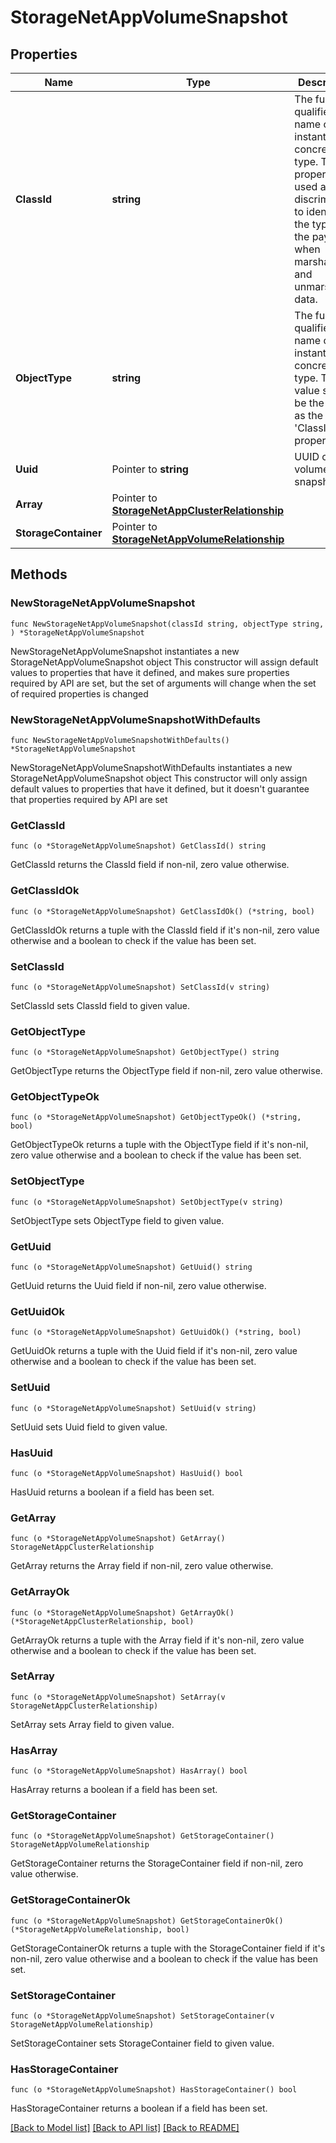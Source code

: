 # StorageNetAppVolumeSnapshot

## Properties

Name | Type | Description | Notes
------------ | ------------- | ------------- | -------------
**ClassId** | **string** | The fully-qualified name of the instantiated, concrete type. This property is used as a discriminator to identify the type of the payload when marshaling and unmarshaling data. | [default to "storage.NetAppVolumeSnapshot"]
**ObjectType** | **string** | The fully-qualified name of the instantiated, concrete type. The value should be the same as the &#39;ClassId&#39; property. | [default to "storage.NetAppVolumeSnapshot"]
**Uuid** | Pointer to **string** | UUID of the volume snapshot. | [optional] [readonly] 
**Array** | Pointer to [**StorageNetAppClusterRelationship**](storage.NetAppCluster.Relationship.md) |  | [optional] 
**StorageContainer** | Pointer to [**StorageNetAppVolumeRelationship**](storage.NetAppVolume.Relationship.md) |  | [optional] 

## Methods

### NewStorageNetAppVolumeSnapshot

`func NewStorageNetAppVolumeSnapshot(classId string, objectType string, ) *StorageNetAppVolumeSnapshot`

NewStorageNetAppVolumeSnapshot instantiates a new StorageNetAppVolumeSnapshot object
This constructor will assign default values to properties that have it defined,
and makes sure properties required by API are set, but the set of arguments
will change when the set of required properties is changed

### NewStorageNetAppVolumeSnapshotWithDefaults

`func NewStorageNetAppVolumeSnapshotWithDefaults() *StorageNetAppVolumeSnapshot`

NewStorageNetAppVolumeSnapshotWithDefaults instantiates a new StorageNetAppVolumeSnapshot object
This constructor will only assign default values to properties that have it defined,
but it doesn't guarantee that properties required by API are set

### GetClassId

`func (o *StorageNetAppVolumeSnapshot) GetClassId() string`

GetClassId returns the ClassId field if non-nil, zero value otherwise.

### GetClassIdOk

`func (o *StorageNetAppVolumeSnapshot) GetClassIdOk() (*string, bool)`

GetClassIdOk returns a tuple with the ClassId field if it's non-nil, zero value otherwise
and a boolean to check if the value has been set.

### SetClassId

`func (o *StorageNetAppVolumeSnapshot) SetClassId(v string)`

SetClassId sets ClassId field to given value.


### GetObjectType

`func (o *StorageNetAppVolumeSnapshot) GetObjectType() string`

GetObjectType returns the ObjectType field if non-nil, zero value otherwise.

### GetObjectTypeOk

`func (o *StorageNetAppVolumeSnapshot) GetObjectTypeOk() (*string, bool)`

GetObjectTypeOk returns a tuple with the ObjectType field if it's non-nil, zero value otherwise
and a boolean to check if the value has been set.

### SetObjectType

`func (o *StorageNetAppVolumeSnapshot) SetObjectType(v string)`

SetObjectType sets ObjectType field to given value.


### GetUuid

`func (o *StorageNetAppVolumeSnapshot) GetUuid() string`

GetUuid returns the Uuid field if non-nil, zero value otherwise.

### GetUuidOk

`func (o *StorageNetAppVolumeSnapshot) GetUuidOk() (*string, bool)`

GetUuidOk returns a tuple with the Uuid field if it's non-nil, zero value otherwise
and a boolean to check if the value has been set.

### SetUuid

`func (o *StorageNetAppVolumeSnapshot) SetUuid(v string)`

SetUuid sets Uuid field to given value.

### HasUuid

`func (o *StorageNetAppVolumeSnapshot) HasUuid() bool`

HasUuid returns a boolean if a field has been set.

### GetArray

`func (o *StorageNetAppVolumeSnapshot) GetArray() StorageNetAppClusterRelationship`

GetArray returns the Array field if non-nil, zero value otherwise.

### GetArrayOk

`func (o *StorageNetAppVolumeSnapshot) GetArrayOk() (*StorageNetAppClusterRelationship, bool)`

GetArrayOk returns a tuple with the Array field if it's non-nil, zero value otherwise
and a boolean to check if the value has been set.

### SetArray

`func (o *StorageNetAppVolumeSnapshot) SetArray(v StorageNetAppClusterRelationship)`

SetArray sets Array field to given value.

### HasArray

`func (o *StorageNetAppVolumeSnapshot) HasArray() bool`

HasArray returns a boolean if a field has been set.

### GetStorageContainer

`func (o *StorageNetAppVolumeSnapshot) GetStorageContainer() StorageNetAppVolumeRelationship`

GetStorageContainer returns the StorageContainer field if non-nil, zero value otherwise.

### GetStorageContainerOk

`func (o *StorageNetAppVolumeSnapshot) GetStorageContainerOk() (*StorageNetAppVolumeRelationship, bool)`

GetStorageContainerOk returns a tuple with the StorageContainer field if it's non-nil, zero value otherwise
and a boolean to check if the value has been set.

### SetStorageContainer

`func (o *StorageNetAppVolumeSnapshot) SetStorageContainer(v StorageNetAppVolumeRelationship)`

SetStorageContainer sets StorageContainer field to given value.

### HasStorageContainer

`func (o *StorageNetAppVolumeSnapshot) HasStorageContainer() bool`

HasStorageContainer returns a boolean if a field has been set.


[[Back to Model list]](../README.md#documentation-for-models) [[Back to API list]](../README.md#documentation-for-api-endpoints) [[Back to README]](../README.md)


